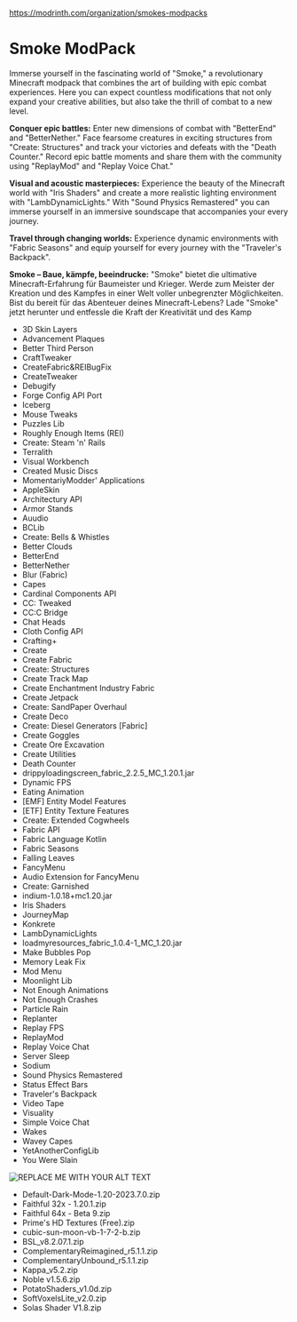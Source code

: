 


https://modrinth.com/organization/smokes-modpacks



# Smoke ModPack

Immerse yourself in the fascinating world of "Smoke," a revolutionary Minecraft modpack that combines the art of building with epic combat experiences. Here you can expect countless modifications that not only expand your creative abilities, but also take the thrill of combat to a new level.


**Conquer epic battles:**
Enter new dimensions of combat with "BetterEnd" and "BetterNether." Face fearsome creatures in exciting structures from "Create: Structures" and track your victories and defeats with the "Death Counter." Record epic battle moments and share them with the community using "ReplayMod" and "Replay Voice Chat."

**Visual and acoustic masterpieces:**
Experience the beauty of the Minecraft world with "Iris Shaders" and create a more realistic lighting environment with "LambDynamicLights." With "Sound Physics Remastered" you can immerse yourself in an immersive soundscape that accompanies your every journey.

**Travel through changing worlds:**
Experience dynamic environments with "Fabric Seasons" and equip yourself for every journey with the "Traveler's Backpack".

**Smoke – Baue, kämpfe, beeindrucke:**
"Smoke" bietet die ultimative Minecraft-Erfahrung für Baumeister und Krieger. Werde zum Meister der Kreation und des Kampfes in einer Welt voller unbegrenzter Möglichkeiten. Bist du bereit für das Abenteuer deines Minecraft-Lebens? Lade "Smoke" jetzt herunter und entfessle die Kraft der Kreativität und des Kamp



- 3D Skin Layers
- Advancement Plaques
- Better Third Person
- CraftTweaker
- CreateFabric&REIBugFix
- CreateTweaker
- Debugify
- Forge Config API Port
- Iceberg
- Mouse Tweaks
- Puzzles Lib
- Roughly Enough Items (REI)
- Create: Steam 'n' Rails
- Terralith
- Visual Workbench
- Created Music Discs
- MomentariyModder' Applications
- AppleSkin
- Architectury API
- Armor Stands
- Auudio
- BCLib
- Create: Bells & Whistles
- Better Clouds
- BetterEnd
- BetterNether
- Blur (Fabric)
- Capes
- Cardinal Components API
- CC: Tweaked
- CC:C Bridge
- Chat Heads
- Cloth Config API
- Crafting+
- Create
- Create Fabric
- Create: Structures
- Create Track Map
- Create Enchantment Industry Fabric
- Create Jetpack
- Create: SandPaper Overhaul
- Create Deco
- Create: Diesel Generators [Fabric]
- Create Goggles
- Create Ore Excavation
- Create Utilities
- Death Counter
- drippyloadingscreen_fabric_2.2.5_MC_1.20.1.jar
- Dynamic FPS
- Eating Animation
- [EMF] Entity Model Features
- [ETF] Entity Texture Features
- Create: Extended Cogwheels
- Fabric API
- Fabric Language Kotlin
- Fabric Seasons
- Falling Leaves
- FancyMenu
- Audio Extension for FancyMenu
- Create: Garnished
- indium-1.0.18+mc1.20.jar
- Iris Shaders
- JourneyMap
- Konkrete
- LambDynamicLights
- loadmyresources_fabric_1.0.4-1_MC_1.20.jar
- Make Bubbles Pop
- Memory Leak Fix
- Mod Menu
- Moonlight Lib
- Not Enough Animations
- Not Enough Crashes
- Particle Rain
- Replanter
- Replay FPS
- ReplayMod
- Replay Voice Chat
- Server Sleep
- Sodium
- Sound Physics Remastered
- Status Effect Bars
- Traveler's Backpack
- Video Tape
- Visuality
- Simple Voice Chat
- Wakes
- Wavey Capes
- YetAnotherConfigLib
- You Were Slain



![REPLACE ME WITH YOUR ALT TEXT](https://cdn.discordapp.com/attachments/936937987214835752/1185519124160462888/RPL_1.png?ex=658fe7b9&is=657d72b9&hm=e439f4eb4b6581d6baa06b7aceabd2148c4fe2da9600d1f70c16817746fc6efd&)

- Default-Dark-Mode-1.20-2023.7.0.zip
- Faithful 32x - 1.20.1.zip
- Faithful 64x - Beta 9.zip
- Prime's HD Textures (Free).zip
- cubic-sun-moon-vb-1-7-2-b.zip
- BSL_v8.2.07.1.zip
- ComplementaryReimagined_r5.1.1.zip
- ComplementaryUnbound_r5.1.1.zip
- Kappa_v5.2.zip
- Noble v1.5.6.zip
- PotatoShaders_v1.0d.zip
- SoftVoxelsLite_v2.0.zip
- Solas Shader V1.8.zip
